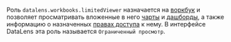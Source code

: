 Роль `datalens.workbooks.limitedViewer` назначается на [воркбук](../../../datalens/workbooks-collections/index.md) и позволяет просматривать вложенные в него [чарты](../../../datalens/concepts/chart/index.md) и [дашборды](../../../datalens/concepts/dashboard.md), а также информацию о назначенных [правах доступа](../../../iam/concepts/access-control/index.md) к нему. В интерфейсе DataLens эта роль называется `Ограниченный просмотр`.
